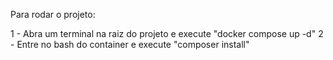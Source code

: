 Para rodar o projeto:

1 - Abra um terminal na raiz do projeto e execute "docker compose up -d"
2 - Entre no bash do container e execute "composer install"